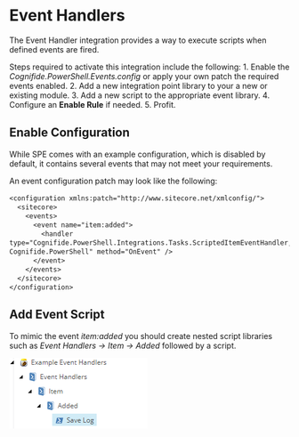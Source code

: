 # Event Handlers

The Event Handler integration provides a way to execute scripts when defined events are fired.

Steps required to activate this integration include the following: 1. Enable the _Cognifide.PowerShell.Events.config_ or apply your own patch the required events enabled. 2. Add a new integration point library to your a new or existing module. 3. Add a new script to the appropriate event library. 4. Configure an **Enable Rule** if needed. 5. Profit.

## Enable Configuration

While SPE comes with an example configuration, which is disabled by default, it contains several events that may not meet your requirements.

An event configuration patch may look like the following:

```text
<configuration xmlns:patch="http://www.sitecore.net/xmlconfig/">
  <sitecore>
    <events>
      <event name="item:added">
        <handler type="Cognifide.PowerShell.Integrations.Tasks.ScriptedItemEventHandler, Cognifide.PowerShell" method="OnEvent" />
      </event>
    </events>
  </sitecore>
</configuration>
```

## Add Event Script

To mimic the event _item:added_ you should create nested script libraries such as _Event Handlers -&gt; Item -&gt; Added_ followed by a script.

![Item Added Event Handler](../../.gitbook/assets/event-itemadded.png)

